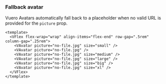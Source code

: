 ### Fallback avatar

Vuero Avatars automatically fall back to a placeholder
when no valid URL is provided for the `picture` prop.

<!--code-->

```vue
<template>
  <VFlex flex-wrap="wrap" align-items="flex-end" row-gap=".5rem" column-gap=".25rem">
    <VAvatar picture="no-file.jpg" size="small" />
    <VAvatar picture="no-file.jpg" />
    <VAvatar picture="no-file.jpg" size="medium" />
    <VAvatar picture="no-file.jpg" size="large" />
    <VAvatar picture="no-file.jpg" size="big" />
    <VAvatar picture="no-file.jpg" size="xl" />
  </VFlex>
</template>
```

<!--/code-->

<!--example-->

<VFlex flex-wrap="wrap" align-items="flex-end" row-gap=".5rem" column-gap=".25rem">
  <VAvatar picture="no-file.jpg" size="small" />
  <VAvatar picture="no-file.jpg" />
  <VAvatar picture="no-file.jpg" size="medium" />
  <VAvatar picture="no-file.jpg" size="large" />
  <VAvatar picture="no-file.jpg" size="big" />
  <VAvatar picture="no-file.jpg" size="xl" />
</VFlex>

<!--/example-->
